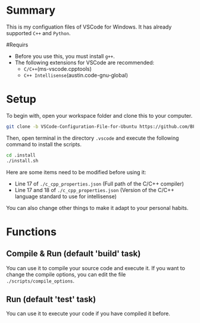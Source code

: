# Summary
This is my configuation files of VSCode for Windows.
It has already supported `C++` and `Python`.

#Requirs
+ Before you use this, you must install `g++`.
+ The following extensions for VSCode are recommended:
    + `C/C++`(ms-vscode.cpptools)
    + `C++ Intellisense`(austin.code-gnu-global)

# Setup
To begin with, open your workspace folder and clone this to your computer.
```sh
git clone -b VSCode-Configuration-File-for-Ubuntu https://github.com/BFLSTiger/Tools_for_VSCode.git ./.vscode
```
Then, open terminal in the directory `.vscode` and execute the following command to install the scripts.
```sh
cd .install
./install.sh
```

Here are some items need to be modified before using it:
+ Line 17 of `./c_cpp_properties.json` (Full path of the C/C++ compiler)
+ Line 17 and 18 of `./c_cpp_properties.json` (Version of the C/C++ language standard to use for intellisense)

You can also change other things to make it adapt to your personal habits.

# Functions
## Compile & Run (default 'build' task)
You can use it to compile your source code and execute it.
If you want to change the compile options, you can edit the file `./scripts/compile_options`.

## Run (default 'test' task)
You can use it to execute your code if you have compiled it before.
